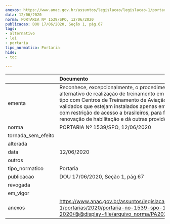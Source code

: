 ```yaml
---
anexos: https://www.anac.gov.br/assuntos/legislacao/legislacao-1/portarias/2020/portaria-no-1539-spo-12-06-2020/@@display-file/arquivo_norma/PA2020-1539.pdf
data: 12/06/2020
norma: PORTARIA Nº 1539/SPO, 12/06/2020
publicacao: DOU 17/06/2020, Seção 1, pág.67
tags:
- alternativo
- lei
- portaria
tipo_normatico: Portaria
hide: 
- toc 
 
---
```


|                    | Documento                                                                                                                                                                                                                                                                                                        |
|:-------------------|:-----------------------------------------------------------------------------------------------------------------------------------------------------------------------------------------------------------------------------------------------------------------------------------------------------------------|
| ementa             | Reconhece, excepcionalmente, o procedimento alternativo de realização de treinamento em aeronaves tipo com Centros de Treinamento de Aviação Civil validados que estejam instalados apenas em localidades com restrição de acesso a brasileiros, para fins de renovação de habilitação e dá outras providências. |
| norma              | PORTARIA Nº 1539/SPO, 12/06/2020                                                                                                                                                                                                                                                                                 |
| tornada_sem_efeito |                                                                                                                                                                                                                                                                                                                  |
| alterada           |                                                                                                                                                                                                                                                                                                                  |
| data               | 12/06/2020                                                                                                                                                                                                                                                                                                       |
| outros             |                                                                                                                                                                                                                                                                                                                  |
| tipo_normatico     | Portaria                                                                                                                                                                                                                                                                                                         |
| publicacao         | DOU 17/06/2020, Seção 1, pág.67                                                                                                                                                                                                                                                                                  |
| revogada           |                                                                                                                                                                                                                                                                                                                  |
| em_vigor           |                                                                                                                                                                                                                                                                                                                  |
| anexos             | https://www.anac.gov.br/assuntos/legislacao/legislacao-1/portarias/2020/portaria-no-1539-spo-12-06-2020/@@display-file/arquivo_norma/PA2020-1539.pdf                                                                                                                                                             |